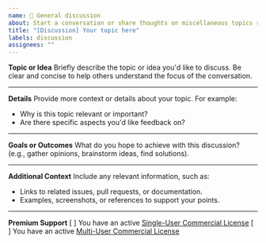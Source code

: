 ```yaml
---
name: 💬 General discussion
about: Start a conversation or share thoughts on miscellaneous topics related to the project.
title: "[Discussion] Your topic here"
labels: discussion
assignees: ""
---
```


**Topic or Idea**
Briefly describe the topic or idea you'd like to discuss. Be clear and concise to help others understand the focus of the conversation.

---

**Details**
Provide more context or details about your topic. For example:

- Why is this topic relevant or important?
- Are there specific aspects you'd like feedback on?

---

**Goals or Outcomes**
What do you hope to achieve with this discussion? (e.g., gather opinions, brainstorm ideas, find solutions).

---

**Additional Context**
Include any relevant information, such as:

- Links to related issues, pull requests, or documentation.
- Examples, screenshots, or references to support your points.

---

**Premium Support**
[ ] You have an active [Single-User Commercial License](https://github.com/BoPeng/ai-marketplace-monitor#commercial-license)
[ ] You have an active [Multi-User Commercial License](https://github.com/BoPeng/ai-marketplace-monitor#commercial-license)
